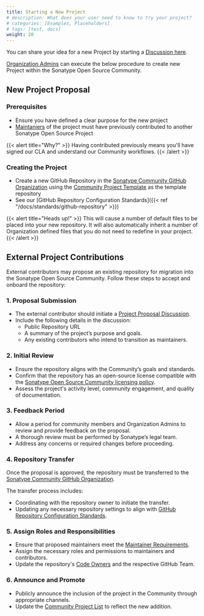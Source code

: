 ```yaml
---
title: Starting a New Project
# description: What does your user need to know to try your project?
# categories: [Examples, Placeholders]
# tags: [test, docs]
weight: 20
---
```


You can share your idea for a new Project by starting a [Discussion here](https://github.com/orgs/sonatype-nexus-community/discussions/new?category=project-proposal).

[Organization Admins](../community_roles/admin.md) can execute the below procedure to create new Project within the Sonatype Open Source Community.

## New Project Proposal

### Prerequisites

- Ensure you have defined a clear purpose for the new project
- [Maintaniers](../community_roles/maintainer.md) of the project must have previously contributed to another Sonatype Open Source Project

{{< alert title="Why?" >}}
Having contributed previously means you'll have signed our CLA and understand our Community workflows.
{{< /alert >}}

### Creating the Project

- Create a new GitHub Repository in the [Sonatype Community GitHub Organization](https://github.com/organizations/sonatype-nexus-community/repositories/new) using the [Community Project Template](https://github.com/sonatype-nexus-community/community-project-template) as the template repository
- See our [GitHub Repository Configuration Standards]({{< ref "/docs/standards/github-repository" >}})


{{< alert title="Heads up!" >}}
This will cause a number of default files to be placed into your new repository.
It will also automatically inherit a number of Organization defined files that you do not need to redefine in your project.
{{< /alert >}}

## External Project Contributions

External contributors may propose an existing repository for migration into the Sonatype Open Source Community. Follow these steps to accept and onboard the repository:

### 1. Proposal Submission

- The external contributor should initiate a [Project Proposal Discussion](https://github.com/orgs/sonatype-nexus-community/discussions/new?category=project-proposal).
- Include the following details in the discussion:
  - Public Repository URL
  - A summary of the project’s purpose and goals.
  - Any existing contributors who intend to transition as maintainers.

### 2. Initial Review

- Ensure the repository aligns with the Community’s goals and standards.
- Confirm that the repository has an open-source license compatible with the [Sonatype Open Source Community licensing policy](../standards).
- Assess the project's activity level, community engagement, and quality of documentation.

### 3. Feedback Period

- Allow a period for community members and Organization Admins to review and provide feedback on the proposal.
- A thorough review must be performed by Sonatype’s legal team.
- Address any concerns or required changes before proceeding.

### 4. Repository Transfer

Once the proposal is approved, the repository must be transferred to the [Sonatype Community GitHub Organization](https://github.com/sonatype-nexus-community).

The transfer process includes:

  - Coordinating with the repository owner to initiate the transfer.
  - Updating any necessary repository settings to align with [GitHub Repository Configuration Standards](../standards).

### 5. Assign Roles and Responsibilities

- Ensure that proposed maintainers meet the [Maintainer Requirements](../community_roles/maintainer.md).
- Assign the necessary roles and permissions to maintainers and contributors.
- Update the repository's [Code Owners](/docs/standards/repository-contents/#code-owners) and the respective GitHub Team.

### 6. Announce and Promote

- Publicly announce the inclusion of the project in the Community through appropriate channels.
- Update the [Community Project List](../../projects/active) to reflect the new addition.
